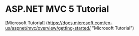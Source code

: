 # ASP.NET MVC 5 Tutorial

[Microsoft Tutorial] (https://docs.microsoft.com/en-us/aspnet/mvc/overview/getting-started/ "Microsoft Tutorial")
